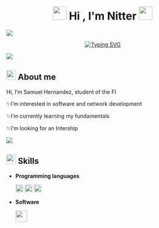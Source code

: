 ###
<!---Header--->
<h1 align="center"><img src="https://github.com/Nitter-Bot/Imagenes/blob/main/Hackerman.gif" width="35"><b> Hi , I'm Nitter </b><img src="https://github.com/Nitter-Bot/Imagenes/blob/main/Hackerman.gif" width="35"></h1>
<img src="https://user-images.githubusercontent.com/73097560/115834477-dbab4500-a447-11eb-908a-139a6edaec5c.gif">

<!---SVG Animation--->
<p align="center">
<a href="https://git.io/typing-svg"><img src="https://readme-typing-svg.demolab.com?font=Fira+Code&size=25&pause=1000&color=FFF277&center=true&random=false&width=440&height=70&lines=Computer+Engineering+Student;UNAM+Engineering+Faculty" alt="Typing SVG" /></a>
</p>
<img src="https://user-images.githubusercontent.com/73097560/115834477-dbab4500-a447-11eb-908a-139a6edaec5c.gif">

## <picture><img src = "https://github.com/Nitter-Bot/Imagenes/blob/main/camera2.gif" width = 25px></picture> **About me**

  
 Hi, I’m Samuel Hernandez, student of the FI
  
✨I’m interested in software and network development

✨I’m currently learning my fundamentals

✨I’m looking for an Intership

<img src="https://user-images.githubusercontent.com/73097560/115834477-dbab4500-a447-11eb-908a-139a6edaec5c.gif">

## <picture><img src = "https://github.com/Nitter-Bot/Imagenes/blob/main/Code.gif" width = 25px></picture> **Skills**

<p>

- **Programming languages**

  <picture><img src="https://github.com/Nitter-Bot/Imagenes/blob/main/C_Logo.png" width=20px></picture>
  <picture><img src="https://upload.wikimedia.org/wikipedia/commons/thumb/1/18/ISO_C%2B%2B_Logo.svg/1822px-ISO_C%2B%2B_Logo.svg.png" width=20px></picture>
  <picture><img src="https://upload.wikimedia.org/wikipedia/commons/thumb/c/c3/Python-logo-notext.svg/1869px-Python-logo-notext.svg.png" width=20px></picture>
</p>

<p>

- **Software**

  <picture><img src="https://e7.pngegg.com/pngimages/430/446/png-clipart-penguin-logo-linux-brand-font-penguin-animals-text.png" width=30px></picture>
  
</p>
